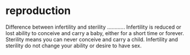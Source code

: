 reproduction
============
Difference between infertility and sterility
............
Infertility is reduced or lost ability to conceive and carry a baby, either for a short time or forever. 
Sterility means you can never conceive and carry a child. 
Infertility and sterility do not change your ability or desire to have sex.
